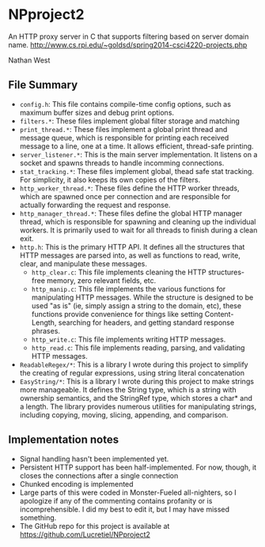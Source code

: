 NPproject2
==========

An HTTP proxy server in C that supports filtering based on server domain name.
http://www.cs.rpi.edu/~goldsd/spring2014-csci4220-projects.php

Nathan West

File Summary
------------

- `config.h`: This file contains compile-time config options, such as maximum
buffer sizes and debug print options.
- `filters.*`: These files implement global filter storage and matching
- `print_thread.*`: These files implement a global print thread and message
queue, which is responsible for printing each received message to a line, one
at a time. It allows efficient, thread-safe printing.
- `server_listener.*`: This is the main server implementation. It listens on
a socket and spawns threads to handle incomming connections.
- `stat_tracking.*`: These files implement global, thead safe stat tracking.
For simplicity, it also keeps its own copies of the filters.
- `http_worker_thread.*`: These files define the HTTP worker threads, which are
spawned once per connection and are responsible for actually forwarding the
request and response.
- `http_manager_thread.*`: These files define the global HTTP manager thread,
which is responsible for spawning and cleaning up the individual workers. It is
primarily used to wait for all threads to finish during a clean exit.
- `http.h`: This is the primary HTTP API. It defines all the structures that
HTTP messages are parsed into, as well as functions to read, write, clear, and
manipulate these messages.
	- `http_clear.c`: This file implements cleaning the HTTP structures- free
	memory, zero relevant fields, etc.
	- `http_manip.c`: This file implements the various functions for
	manipulating HTTP messages. While the structure is designed to be used "as
	is" (ie, simply assign a string to the domain, etc), these functions provide
	convenience for things like setting Content-Length, searching for headers,
	and getting standard response phrases.
	- `http_write.c`: This file implements writing HTTP messages.
	- `http_read.c`: This file implements reading, parsing, and validating HTTP
	messages.
- `ReadableRegex/*`: This is a library I wrote during this project to simplify
the creating of regular expressions, using string literal concatenation
- `EasyString/*`: This is a library I wrote during this project to make strings
more manageable. It defines the String type, which is a string with ownership
semantics, and the StringRef type, which stores a char* and a length. The
library provides numerous utilities for manipulating strings, including copying,
moving, slicing, appending, and comparison.

Implementation notes
--------------------
- Signal handling hasn't been implemented yet.
- Persistent HTTP support has been half-implemented. For now, though, it closes
the connections after a single connection
- Chunked encoding is implemented
- Large parts of this were coded in Monster-Fueled all-nighters, so I apologize
if any of the commenting contains profanity or is incomprehensible. I did my
best to edit it, but I may have missed something.
- The GitHub repo for this project is available at
https://github.com/Lucretiel/NPproject2
